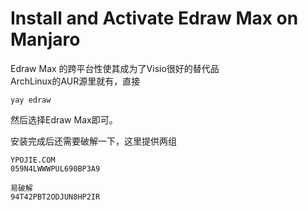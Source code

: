 # Install and Activate Edraw Max on Manjaro

Edraw Max 的跨平台性使其成为了Visio很好的替代品  
ArchLinux的AUR源里就有，直接  
    
    yay edraw
    
然后选择Edraw Max即可。  
    
安装完成后还需要破解一下，这里提供两组  
    
    YPOJIE.COM
    059N4LWWWPUL690BP3A9
       
    易破解
    94T42PBT2ODJUN8HP2IR


